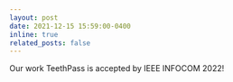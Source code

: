```yaml
---
layout: post
date: 2021-12-15 15:59:00-0400
inline: true
related_posts: false
---
```


Our work TeethPass is accepted by IEEE INFOCOM 2022!
